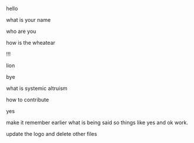 hello

what is your name

who are you

how is the wheatear

!!!

lion

bye

what is systemic altruism

how to contribute

yes


make it remember earlier what is being said so things like yes and ok work.

update the logo and delete other files



